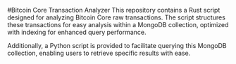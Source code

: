 #Bitcoin Core Transaction Analyzer
This repository contains a Rust script designed for analyzing Bitcoin Core raw transactions. The script structures these transactions for easy analysis within a MongoDB collection, optimized with indexing for enhanced query performance.

Additionally, a Python script is provided to facilitate querying this MongoDB collection, enabling users to retrieve specific results with ease.